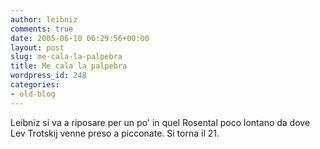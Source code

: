 ```yaml
---
author: leibniz
comments: true
date: 2005-06-10 06:29:56+00:00
layout: post
slug: me-cala-la-palpebra
title: Me cala la palpebra
wordpress_id: 248
categories:
- old-blog
---
```


Leibniz si va a riposare per un po' in quel Rosental poco lontano da dove Lev Trotskij venne preso a picconate. Si torna il 21.  

